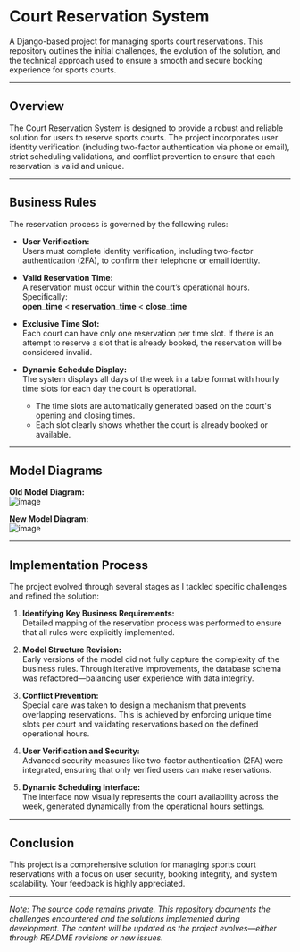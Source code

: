 # Court Reservation System

A Django-based project for managing sports court reservations. This repository outlines the initial challenges, the evolution of the solution, and the technical approach used to ensure a smooth and secure booking experience for sports courts.

---

## Overview

The Court Reservation System is designed to provide a robust and reliable solution for users to reserve sports courts. The project incorporates user identity verification (including two-factor authentication via phone or email), strict scheduling validations, and conflict prevention to ensure that each reservation is valid and unique.

---

## Business Rules

The reservation process is governed by the following rules:

- **User Verification:**  
  Users must complete identity verification, including two-factor authentication (2FA), to confirm their telephone or email identity.

- **Valid Reservation Time:**  
  A reservation must occur within the court’s operational hours. Specifically:  
  **open_time** < **reservation_time** < **close_time**

- **Exclusive Time Slot:**  
  Each court can have only one reservation per time slot. If there is an attempt to reserve a slot that is already booked, the reservation will be considered invalid.

- **Dynamic Schedule Display:**  
  The system displays all days of the week in a table format with hourly time slots for each day the court is operational.  
  - The time slots are automatically generated based on the court's opening and closing times.  
  - Each slot clearly shows whether the court is already booked or available.

---

## Model Diagrams

**Old Model Diagram:**  
![image](https://github.com/user-attachments/assets/5225cdbd-4cf4-4eaf-a38c-69ef6d03e323)


**New Model Diagram:**  
![image](https://github.com/user-attachments/assets/77f52c68-492a-4d99-908e-b441118db5a5)


---

## Implementation Process

The project evolved through several stages as I tackled specific challenges and refined the solution:

1. **Identifying Key Business Requirements:**  
   Detailed mapping of the reservation process was performed to ensure that all rules were explicitly implemented.

2. **Model Structure Revision:**  
   Early versions of the model did not fully capture the complexity of the business rules. Through iterative improvements, the database schema was refactored—balancing user experience with data integrity.

3. **Conflict Prevention:**  
   Special care was taken to design a mechanism that prevents overlapping reservations. This is achieved by enforcing unique time slots per court and validating reservations based on the defined operational hours.

4. **User Verification and Security:**  
   Advanced security measures like two-factor authentication (2FA) were integrated, ensuring that only verified users can make reservations.

5. **Dynamic Scheduling Interface:**  
   The interface now visually represents the court availability across the week, generated dynamically from the operational hours settings.

---

## Conclusion

This project is a comprehensive solution for managing sports court reservations with a focus on user security, booking integrity, and system scalability. Your feedback is highly appreciated.

---

*Note:
The source code remains private.
This repository documents the challenges encountered and the solutions implemented during development.
The content will be updated as the project evolves—either through README revisions or new issues.*
